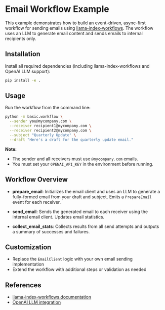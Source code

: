 # Email Workflow Example

This example demonstrates how to build an event-driven, async-first workflow for sending emails using [llama-index-workflows](https://github.com/run-llama/llama-index-workflows). The workflow uses an LLM to generate email content and sends emails to internal recipients only.

## Installation

Install all required dependencies (including llama-index-workflows and OpenAI LLM support):

```bash
pip install -e .
```

## Usage

Run the workflow from the command line:

```bash
python -m basic.workflow \
  --sender you@mycompany.com \
  --receiver recipient1@mycompany.com \
  --receiver recipient2@mycompany.com \
  --subject "Quarterly Update" \
  --draft "Here's a draft for the quarterly update email."
```

**Note:**

- The sender and all receivers must use `@mycompany.com` emails.
- You must set your `OPENAI_API_KEY` in the environment before running.

## Workflow Overview

- **prepare_email**:
  Initializes the email client and uses an LLM to generate a fully-formed email from your draft and subject.
  Emits a `PrepareEmail` event for each receiver.

- **send_email**:
  Sends the generated email to each receiver using the internal email client.
  Updates email statistics.

- **collect_email_stats**:
  Collects results from all send attempts and outputs a summary of successes and failures.

## Customization

- Replace the `EmailClient` logic with your own email sending implementation
- Extend the workflow with additional steps or validation as needed

## References

- [llama-index-workflows documentation](https://github.com/run-llama/llama-index-workflows)
- [OpenAI LLM integration](https://github.com/run-llama/llama-index-llms-openai)
